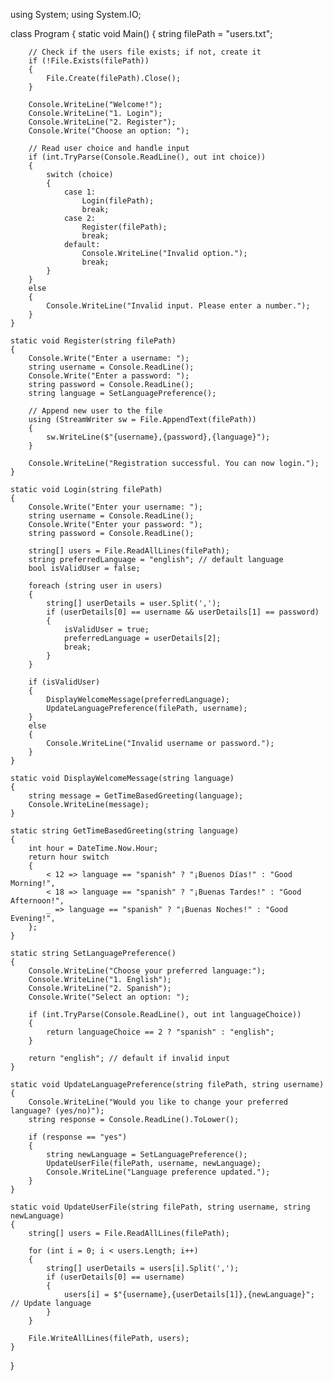 using System;
using System.IO;

class Program
{
    static void Main()
    {
        string filePath = "users.txt";

        // Check if the users file exists; if not, create it
        if (!File.Exists(filePath))
        {
            File.Create(filePath).Close();
        }

        Console.WriteLine("Welcome!");
        Console.WriteLine("1. Login");
        Console.WriteLine("2. Register");
        Console.Write("Choose an option: ");
        
        // Read user choice and handle input
        if (int.TryParse(Console.ReadLine(), out int choice))
        {
            switch (choice)
            {
                case 1:
                    Login(filePath);
                    break;
                case 2:
                    Register(filePath);
                    break;
                default:
                    Console.WriteLine("Invalid option.");
                    break;
            }
        }
        else
        {
            Console.WriteLine("Invalid input. Please enter a number.");
        }
    }

    static void Register(string filePath)
    {
        Console.Write("Enter a username: ");
        string username = Console.ReadLine();
        Console.Write("Enter a password: ");
        string password = Console.ReadLine();
        string language = SetLanguagePreference();

        // Append new user to the file
        using (StreamWriter sw = File.AppendText(filePath))
        {
            sw.WriteLine($"{username},{password},{language}");
        }

        Console.WriteLine("Registration successful. You can now login.");
    }

    static void Login(string filePath)
    {
        Console.Write("Enter your username: ");
        string username = Console.ReadLine();
        Console.Write("Enter your password: ");
        string password = Console.ReadLine();

        string[] users = File.ReadAllLines(filePath);
        string preferredLanguage = "english"; // default language
        bool isValidUser = false;

        foreach (string user in users)
        {
            string[] userDetails = user.Split(',');
            if (userDetails[0] == username && userDetails[1] == password)
            {
                isValidUser = true;
                preferredLanguage = userDetails[2];
                break;
            }
        }

        if (isValidUser)
        {
            DisplayWelcomeMessage(preferredLanguage);
            UpdateLanguagePreference(filePath, username);
        }
        else
        {
            Console.WriteLine("Invalid username or password.");
        }
    }

    static void DisplayWelcomeMessage(string language)
    {
        string message = GetTimeBasedGreeting(language);
        Console.WriteLine(message);
    }

    static string GetTimeBasedGreeting(string language)
    {
        int hour = DateTime.Now.Hour;
        return hour switch
        {
            < 12 => language == "spanish" ? "¡Buenos Días!" : "Good Morning!",
            < 18 => language == "spanish" ? "¡Buenas Tardes!" : "Good Afternoon!",
            _ => language == "spanish" ? "¡Buenas Noches!" : "Good Evening!",
        };
    }

    static string SetLanguagePreference()
    {
        Console.WriteLine("Choose your preferred language:");
        Console.WriteLine("1. English");
        Console.WriteLine("2. Spanish");
        Console.Write("Select an option: ");
        
        if (int.TryParse(Console.ReadLine(), out int languageChoice))
        {
            return languageChoice == 2 ? "spanish" : "english";
        }

        return "english"; // default if invalid input
    }

    static void UpdateLanguagePreference(string filePath, string username)
    {
        Console.WriteLine("Would you like to change your preferred language? (yes/no)");
        string response = Console.ReadLine().ToLower();

        if (response == "yes")
        {
            string newLanguage = SetLanguagePreference();
            UpdateUserFile(filePath, username, newLanguage);
            Console.WriteLine("Language preference updated.");
        }
    }

    static void UpdateUserFile(string filePath, string username, string newLanguage)
    {
        string[] users = File.ReadAllLines(filePath);
        
        for (int i = 0; i < users.Length; i++)
        {
            string[] userDetails = users[i].Split(',');
            if (userDetails[0] == username)
            {
                users[i] = $"{username},{userDetails[1]},{newLanguage}"; // Update language
            }
        }

        File.WriteAllLines(filePath, users);
    }
}
